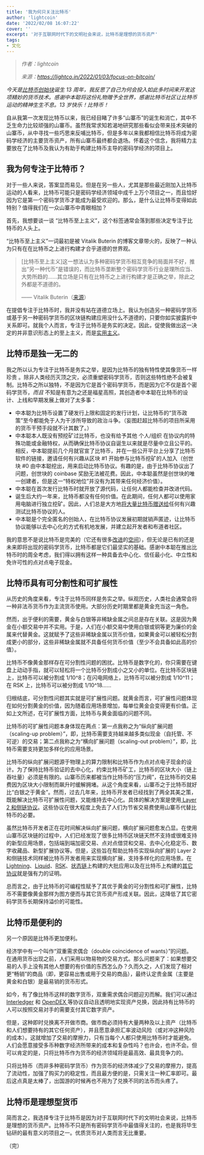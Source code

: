 ```yaml
---
title: '我为何只关注比特币'
author: 'lightcoin'
date: '2022/02/08 16:07:22'
cover: ''
excerpt: '对于互联网时代下的文明社会来说，比特币是理想的货币资产'
tags:
- 文化
---
```



> *作者：lightcoin*
> 
> *来源：<https://lightco.in/2022/01/03/focus-on-bitcoin/>*



*今天是*[*比特币创始块*](https://lightco.in/2017/01/03/happy-genesis-block-day)*诞生 13 周年，我反思了自己为何会投入如此多时间来开发这项精妙的货币技术。感谢中本聪将这份礼物赠予全世界，感谢比特币社区让比特币运动的精神生生不息。13 岁快乐！比特币！*

自从我第一次发现比特币以来，我已经目睹了许多“山寨币”的诞生和消亡，其中不乏生命力比较顽强的山寨币。虽然我常求知若渴地研究那些看似会带来技术突破的山寨币，从中寻找一些巧思来反哺比特币，但是多年以来我都相信比特币将成为密码学经济的主要货币资产，所有山寨币最终都会退场。怀着这个信念，我将精力主要放在了比特币及我认为有助于构建比特币主导的密码学经济的项目上。

## 我为何专注于比特币？

对于一些人来说，答案显而易见。但是在另一些人，尤其是那些最近刚加入比特币运动的人看来，比特币可能只是密码学经济领域中成千上万个项目之一，而且恰好因为它是第一个密码学货币才能成为最受欢迎的。那么，是什么让比特币变得如此特别？值得我们在一众山寨币中青眼相加？

首先，我想要谈一谈 “比特币至上主义”，这个标签通常会落到那些决定专注于比特币的人头上。

“比特币至上主义”一词最初是被 Vitalik Buterin 的博客文章带火的，反映了一种认为只有在在比特币之上进行构建才合乎道德的世界观。

> [比特币至上主义]这一想法认为多种密码学货币相互竞争的局面并不好，推出“另一种代币”是错误的，而比特币垄断整个密码学货币行业是理所应当、大势所趋的……其立场是只有在比特币之上进行构建才是正确之举，除此之外都是不道德的。
>
> —— Vitalik Buterin（[来源](https://blog.ethereum.org/2014/11/20/bitcoin-maximalism-currency-platform-network-effects)）

在提倡专注于比特币时，我并没有站在道德立场上。我认为创造另一种密码学货币或基于另一种密码学货币的区块链构建应用没什么不道德的，只要你如实披露折中关系即可。就我个人而言，专注于比特币是务实的决定。因此，促使我做出这一决定的并非意识形态上的至上主义，而是[实用主义](https://lightco.in/2020/08/26/bitcoin-pragmatism)。

## 比特币是独一无二的

我之所以认为专注于比特币是务实之举，是因为比特币的独有特性使其像货币一样珍贵 。除非人类经历灭顶之灾，必须重塑密码学货币，否则这些特性绝不会被复制。比特币之所以独特，不是因为它是首个密码学货币，而是因为它不仅是首个密码学货币，*而且* 不知是有意为之还是福星高照，其创造者中本聪在比特币的设计、上线和早期发展上做对了太多事：

- 中本聪为比特币设置了硬发行上限和固定的发行计划，让比特币的“货币政策”至今都能免于人为干涉所导致的政治斗争。（妄图赶超比特币的项目所采用的货币干预手段就不计其数了。）
- 中本聪本人既没有预挖矿过比特币，也没有给予其他 个人/组织 在协议内的特殊功能或金融特权，从而确保比特币协议自诞生以来就是尽量中立且公平的。相反，中本聪提前几个月就官宣了比特币，并在一些公开平台上分享了比特币软件的链接，邀请任何有兴趣从区块 #1 开始参与比特币挖矿的人加入（创世块 #0 由中本聪挖出，用来启动比特币协议。有趣的是，由于比特币协议出了问题，创世块的 coinbase 奖励无法被花费。因此，中本聪虽然是创世块的唯一创建者，但是这一“特权地位”并没有为其带来任何经济价值）。
- 中本聪在首次发行比特币时就开放了源代码，让任何人都能检查并改进代码。
- 诞生后大约一年来，比特币都没有任何价值。在此期间，任何人都可以使用家用电脑进行独立挖矿。因此，人们总是大方地[将大量比特币赠送给](https://www.reddit.com/r/btc/comments/6vsk7u/gavins_original_bitcoin_faucet_used_to_give_away)任何有兴趣测试比特币协议的人。
- 中本聪是个完全匿名的创始人，在比特币协议发展初期就销声匿迹，让比特币协议能够以去中心化的方式有机地发展，并建立起开发者和布道者社区。

我的意思不是说比特币是完美的（它还有很多[改进](https://bitcoinproblems.org/)的[空间](https://en.bitcoin.it/wiki/Hardfork_Wishlist)），但无论是已有的还是未来即将出现的密码学货币，比特币都是它们最坚实的基础。感谢中本聪在推出比特币时的周全考虑，我们得以拥有这样一种具备去中心化、信任最小化、中立性和免许可性的点对点电子现金。

## 比特币具有可分割性和可扩展性

从历史的角度来看，专注于比特币同样是务实之举。纵观历史，人类社会通常会将一种非法币货币作为主流货币使用。大部分历史时期里都是黄金充当这一角色。

然而，出于便利的需要，黄金与白银等非稀缺金属之间总是存在关联。这是因为黄金在小额交易中并不实用。于是，人们在小额交易中使用白银或铜等更为廉价的金属来代替黄金。这就赋予了这些非稀缺金属以货币价值，如果黄金可以被轻松分割成更小的部分，这些非稀缺金属就不具备任何货币价值（至少不会具备如此高的价值）。

比特币不像黄金那样存在可分割性问题的困扰。比特币是数字化的，你只需要在键盘上动动手指，就可以轻松将一个比特币分割成小之又小的单位。在比特币区块链上，比特币可以被分割成 1/10^8；在闪电网络上，比特币可以被分割成 1/10^11；在 RSK 上，比特币可以被分割成 1/10^18……

归根结底，可分割性问题其实就是可扩展性问题。就黄金而言，可扩展性问题体现在如何分割黄金的价值，因为随着应用场景增加，每单位黄金会变得更有价值。正如上文所述，在可扩展性方面，比特币与黄金面临的问题不同。

比特币的可扩展性问题本身体现在两点：第一点我称之为“纵向扩展问题（scaling-up problem）”，即，比特币需要支持越来越多类似现金（自托管、不可逆）的交易；第二点我称之为“横向扩展问题（scaling-out problem）”，即，比特币需要支持更加多样化的应用场景。

比特币的纵向扩展问题源于物理上的算力限制和比特币作为点对点电子现金的设计。为了保持比特币验证的去中心化，约束比特币矿工，比特币的区块大小（链上吞吐量）必须是有限的。山寨币历来都被当作比特币的“压力阀”，在比特币的交易费因为区块大小限制而飙升时缓解拥堵。从这个角度来看，山寨币之于比特币就好比“白银之于黄金”。然而，过去几年来，比特币开发者已经找到了两全其美之策，既能解决比特币可扩展性问题，又能维持去中心化。具体的解决方案是使用[ Layer 2 和侧链协议](https://lightco.in/2020/11/08/sidechains)。这些协议在很大程度上免去了人们为节省交易费使用山寨币代替比特币的必要。

虽然比特币开发者正在花时间解决纵向扩展问题，横向扩展问题愈发凸显。在使用山寨币区块链的过程中，人们已经发现了很多比特币区块链天然不支持或很难支持的新型应用场景，包括端到端加密交易、点对点借贷和交易、去中心化稳定币、数字收藏品、新型扩展协议等。但是，这些旨在帮助比特币实现纵向扩展的 Layer 2 和侧链技术同样被比特币开发者用来实现横向扩展，支持多样化的应用场景。在 [Lightning](https://www.lapps.co/)、[Liquid](https://liquid.net/)、[RSK](https://github.com/john-light/RSK/blob/main/README.md#dapps)、[状态链](http://mercurywallet.com/)上构建的大批应用以及在比特币上构建的[其它协议](https://www.lopp.net/bitcoin-information/other-layers.html)就是强有力的证明。

总而言之，由于比特币的可编程性赋予了其优于黄金的可分割性和可扩展性，比特币不需要像黄金那样为图方便而与其它货币资产形成关联。因此，这降低了其它密码学货币长期保持溢价的可能性。

## 比特币是便利的

另一个原因是比特币更加便利。

经济学中有一个叫作“双重需求偶合（double coincidence of wants）”的问题。在通用货币出现之前，人们采用以物易物的交易方式。那么问题来了：如果想要交易的人手上没有其他人想要的有价值的东西怎么办？久而久之，人们发现了相对更“畅销”的商品（即，更容易出售或用于交易的商品），最终认定贵金属（主要是黄金和白银）是最易销的货币形式。

如今，有了像比特币这样的数字货币，双重需求偶合问题迎刃而解。我们可以通过 [Interledger](https://interledger.org/) 和 [OpenDEX ](https://opendex.network/)等协议自动且透明地实现资产兑换，因此持有比特币的人可以按照交易对手的需要支付其它数字资产。

但是，这种即时兑换离不开做市商。做市商必须持有大量两种及以上资产（比特币和人们想要持有的其它任何资产），并且愿意承担汇率波动风险（或对冲这种风险的成本）。这就增加了交易的摩擦力，只有当每个人都只使用比特币时才能避免。人们会愿意接受多币种数字经济所带来的成本和复杂性吗？也许会，也许不会。但可以肯定的是，只将比特币作为货币的经济领域将是最高效、最具竞争力的。

只将比特币（而非多种密码学货币）作为货币的经济体减少了交易的摩擦力，提高了流动性，加强了购买力的稳定性，而且最方便的是，只需关注一种汇率即可。最后这点真是太棒了，出国游的时候再也不用为了兑换不同的法币而头疼了。

## 比特币是理想型货币

简而言之，我选择专注于比特币是因为对于互联网时代下的文明社会来说，比特币是理想的货币资产。比特币不只是所有密码学货币中最值得关注的，也是我将毕生钻研的最有意义的项目之一。优质货币对人类而言无比重要。

（完）